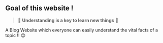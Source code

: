 ## Goal of this website !

> 🚀 **Understanding is a key to learn new things** 🚀

A Blog Website which everyone can easily understand the vital facts of a topic !! 😉

